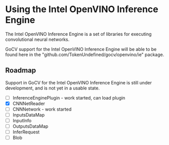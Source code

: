 # Using the Intel OpenVINO Inference Engine

The Intel OpenVINO Inference Engine is a set of libraries for executing convolutional neural networks.

GoCV support for the Intel OpenVINO Inference Engine will be able to be found here in the "github.com/TokenUndefined/gocv/openvino/ie" package.

## Roadmap

Support in GoCV for the Intel OpenVINO Inference Engine is still under development, and is not yet in a usable state.

- [ ] InferenceEnginePlugin - work started, can load plugin
- [X] CNNNetReader
- [ ] CNNNetwork  - work started
- [ ] InputsDataMap
- [ ] InputInfo
- [ ] OutputsDataMap
- [ ] InferRequest
- [ ] Blob
